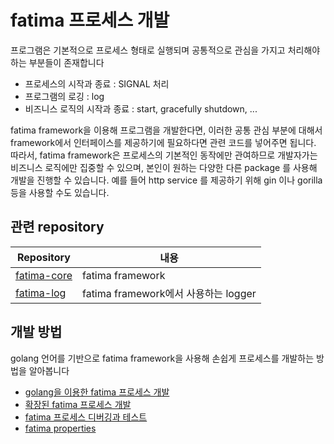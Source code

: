 # fatima 프로세스 개발

프로그램은 기본적으로 프로세스 형태로 실행되며 공통적으로 관심을 가지고 처리해야 하는 부분들이 존재합니다

- 프로세스의 시작과 종료 : SIGNAL 처리
- 프로그램의 로깅 : log
- 비즈니스 로직의 시작과 종료 : start, gracefully shutdown, ...

fatima framework을 이용해 프로그램을 개발한다면, 이러한 공통 관심 부분에 대해서 framework에서 인터페이스를 제공하기에 필요하다면 관련 코드를 넣어주면 됩니다.<BR>
따라서, fatima framework은 프로세스의 기본적인 동작에만 관여하므로 개발자가는 비즈니스 로직에만 집중할 수 있으며, 
본인이 원하는 다양한 다른 package 를 사용해 개발을 진행할 수 있습니다. 
예를 들어 http service 를 제공하기 위해 gin 이나 gorilla 등을 사용할 수도 있습니다.


## 관련 repository

| Repository |  내용 |
|------------|---|
| [fatima-core](https://github.com/fatima-go/fatima-core) | fatima framework  |
| [fatima-log](https://github.com/fatima-go/fatima-log) | fatima framework에서 사용하는 logger  |


## 개발 방법

golang 언어를 기반으로 fatima framework을 사용해 손쉽게 프로세스를 개발하는 방법을 알아봅니다

- [golang을 이용한 fatima 프로세스 개발](./development_start.md)
- [확장된 fatima 프로세스 개발](./development_ext.md)
- [fatima 프로세스 디버깅과 테스트](./development_debug.md)
- [fatima properties](./development_prop.md)
